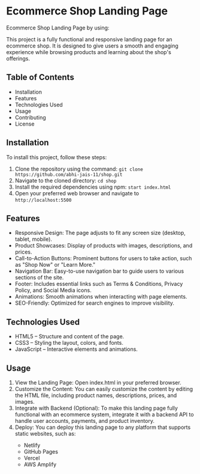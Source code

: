 # <h1>Ecommerce Shop Landing Page</h1>
Ecommerce Shop Landing Page by using: 
<p>
    This project is a fully functional and responsive landing page for an ecommerce shop. It is designed to give users a
    smooth and engaging experience while browsing products and learning about the shop's offerings.
</p>
<h2>
    Table of Contents
</h2>
<ul>
    <li>Installation</li>
    <li>Features</li>
    <li>Technologies Used</li>
    <li>Usage</li>
    <li>Contributing</li>
    <li>License</li>
</ul>
<h2>
    Installation
</h2>
<p>
    To install this project, follow these steps:
<ol>
    <li>Clone the repository using the command: <code>git clone https://github.com/abhi-jais-11/shop.git</code></li>
    <li>Navigate to the cloned directory: <code>cd shop</code></li>
    <li>Install the required dependencies using npm: <code>start index.html</code></li>
    <li>Open your preferred web browser and navigate to <code>http://localhost:5500</code></li>
</ol>
</p>
<h2>
    Features
</h2>
<ul>
    <li>Responsive Design: The page adjusts to fit any screen size (desktop, tablet, mobile).</li>
    <li>Product Showcases: Display of products with images, descriptions, and prices.</li>
    <li>Call-to-Action Buttons: Prominent buttons for users to take action, such as "Shop Now" or "Learn More."</li>
    <li>Navigation Bar: Easy-to-use navigation bar to guide users to various sections of the site.</li>
    <li>Footer: Includes essential links such as Terms & Conditions, Privacy Policy, and Social Media icons.</li>
    <li>Animations: Smooth animations when interacting with page elements.</li>
    <li>SEO-Friendly: Optimized for search engines to improve visibility.</li>
</ul>
<h2>Technologies Used</h2>
<ul>
    <li>HTML5 – Structure and content of the page.</li>
    <li>CSS3 – Styling the layout, colors, and fonts.</li>
    <li>JavaScript – Interactive elements and animations.</li>
</ul>
<h2>
    Usage
</h2>
<ol>
    <li>View the Landing Page: Open index.html in your preferred browser.</li>
    <li>Customize the Content: You can easily customize the content by editing the HTML file, including product names, descriptions, prices, and images.</li>
    <li>Integrate with Backend (Optional): To make this landing page fully functional with an ecommerce system, integrate it with a backend API to handle user accounts, payments, and product inventory.
    </li>
    <li>Deploy: You can deploy this landing page to any platform that supports static websites, such as:</li>
        <div>
            <ul>
                <li>Netlify</li>
                <li>GitHub Pages</li>
                <li>Vercel</li>
                <li>AWS Amplify</li>
            </ul>
        </div>
    </li>
</ol>

